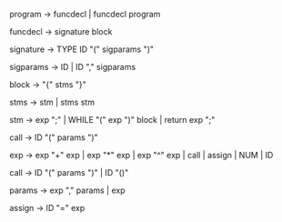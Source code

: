 program → funcdecl | 
          funcdecl program

funcdecl → signature block

signature → TYPE ID "(" sigparams ")"

sigparams → ID | 
            ID "," sigparams

block → "{" stms "}"

stms → stm  | 
       stms stm

stm → exp ";"  | 
      WHILE "(" exp ")" block | return exp ";"

call → ID "(" params ")"

exp → exp "+" exp | 
      exp "*" exp | 
      exp "^" exp | 
      call | 
      assign | 
      NUM | 
      ID

call → ID "(" params ")" | 
       ID "()"

params → exp "," params | 
         exp

assign → ID "=" exp
